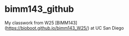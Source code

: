# bimm143_github

My classwork from W25 [BIMM143] (https://bioboot.github.io/bimm143_W25/) at UC San Diego 


